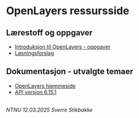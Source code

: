 # OpenLayers ressursside

## Lærestoff og oppgaver

- [Introduksjon til OpenLayers - oppgaver](openlayers-introduksjon.md)
- [Løsningsforslag](openlayers-l-forslag.md)

## Dokumentasjon - utvalgte temaer

- [OpenLayers hjemmeside](https://openlayers.org/)
- [API versjon 6.15.1](https://openlayers.org/en/v6.15.1/apidoc/)

\
_NTNU 12.03.2025 Sverre Stikbakke_